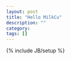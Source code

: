 ```yaml
---
layout: post
title: "Hello MilkCu"
description: ""
category: 
tags: []
---
```

{% include JB/setup %}
